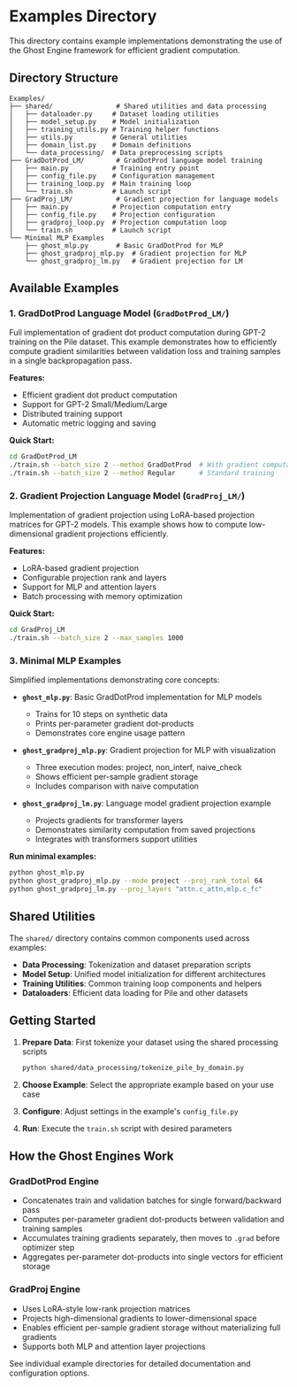 # Examples Directory

This directory contains example implementations demonstrating the use of the Ghost Engine framework for efficient gradient computation.

## Directory Structure

```
Examples/
├── shared/                # Shared utilities and data processing
│   ├── dataloader.py     # Dataset loading utilities
│   ├── model_setup.py    # Model initialization
│   ├── training_utils.py # Training helper functions
│   ├── utils.py          # General utilities
│   ├── domain_list.py    # Domain definitions
│   └── data_processing/  # Data preprocessing scripts
├── GradDotProd_LM/        # GradDotProd language model training
│   ├── main.py           # Training entry point
│   ├── config_file.py    # Configuration management
│   ├── training_loop.py  # Main training loop
│   └── train.sh          # Launch script
├── GradProj_LM/           # Gradient projection for language models
│   ├── main.py           # Projection computation entry
│   ├── config_file.py    # Projection configuration
│   ├── gradproj_loop.py  # Projection computation loop
│   └── train.sh          # Launch script
└── Minimal MLP Examples
    ├── ghost_mlp.py       # Basic GradDotProd for MLP
    ├── ghost_gradproj_mlp.py  # Gradient projection for MLP
    └── ghost_gradproj_lm.py   # Gradient projection for LM
```

## Available Examples

### 1. GradDotProd Language Model (`GradDotProd_LM/`)
Full implementation of gradient dot product computation during GPT-2 training on the Pile dataset. This example demonstrates how to efficiently compute gradient similarities between validation loss and training samples in a single backpropagation pass.

**Features:**
- Efficient gradient dot product computation
- Support for GPT-2 Small/Medium/Large
- Distributed training support
- Automatic metric logging and saving

**Quick Start:**
```bash
cd GradDotProd_LM
./train.sh --batch_size 2 --method GradDotProd  # With gradient computation
./train.sh --batch_size 2 --method Regular      # Standard training
```

### 2. Gradient Projection Language Model (`GradProj_LM/`)
Implementation of gradient projection using LoRA-based projection matrices for GPT-2 models. This example shows how to compute low-dimensional gradient projections efficiently.

**Features:**
- LoRA-based gradient projection
- Configurable projection rank and layers
- Support for MLP and attention layers
- Batch processing with memory optimization

**Quick Start:**
```bash
cd GradProj_LM
./train.sh --batch_size 2 --max_samples 1000
```

### 3. Minimal MLP Examples
Simplified implementations demonstrating core concepts:

- **`ghost_mlp.py`**: Basic GradDotProd implementation for MLP models
  - Trains for 10 steps on synthetic data
  - Prints per-parameter gradient dot-products
  - Demonstrates core engine usage pattern

- **`ghost_gradproj_mlp.py`**: Gradient projection for MLP with visualization
  - Three execution modes: project, non_interf, naive_check
  - Shows efficient per-sample gradient storage
  - Includes comparison with naive computation

- **`ghost_gradproj_lm.py`**: Language model gradient projection example
  - Projects gradients for transformer layers
  - Demonstrates similarity computation from saved projections
  - Integrates with transformers support utilities

**Run minimal examples:**
```bash
python ghost_mlp.py
python ghost_gradproj_mlp.py --mode project --proj_rank_total 64
python ghost_gradproj_lm.py --proj_layers "attn.c_attn,mlp.c_fc"
```

## Shared Utilities

The `shared/` directory contains common components used across examples:

- **Data Processing**: Tokenization and dataset preparation scripts
- **Model Setup**: Unified model initialization for different architectures
- **Training Utilities**: Common training loop components and helpers
- **Dataloaders**: Efficient data loading for Pile and other datasets

## Getting Started

1. **Prepare Data**: First tokenize your dataset using the shared processing scripts
   ```bash
   python shared/data_processing/tokenize_pile_by_domain.py
   ```

2. **Choose Example**: Select the appropriate example based on your use case

3. **Configure**: Adjust settings in the example's `config_file.py`

4. **Run**: Execute the `train.sh` script with desired parameters

## How the Ghost Engines Work

### GradDotProd Engine
- Concatenates train and validation batches for single forward/backward pass
- Computes per-parameter gradient dot-products between validation and training samples
- Accumulates training gradients separately, then moves to `.grad` before optimizer step
- Aggregates per-parameter dot-products into single vectors for efficient storage

### GradProj Engine
- Uses LoRA-style low-rank projection matrices
- Projects high-dimensional gradients to lower-dimensional space
- Enables efficient per-sample gradient storage without materializing full gradients
- Supports both MLP and attention layer projections

See individual example directories for detailed documentation and configuration options.
